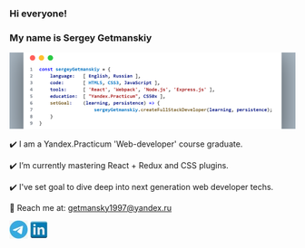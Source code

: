 ### Hi everyone! 
### My name is Sergey Getmanskiy
![about myself png](/my_js.png)

:heavy_check_mark: I am a Yandex.Practicum 'Web-developer' course graduate.

:heavy_check_mark: I’m currently mastering React + Redux and CSS plugins.

:heavy_check_mark: I've set goal to dive deep into next generation web developer techs.

:email: Reach me at: getmansky1997@yandex.ru

[![Header](/telegram.jpg)](https://www.t.me/SergeiGetmanskiy)
[![Header](/hJ1U8QVCqMrydqHRiP.Vfw.jpg)](https://www.linkedin.com/in/sergey-getmanskiy-b791b927b)
